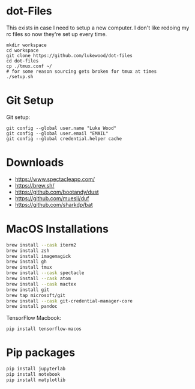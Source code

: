 # dot-Files
This exists in case I need to setup a new computer.
I don't like redoing my rc files so now they're set up every time.

```
mkdir workspace
cd workspace
git clone https://github.com/lukewood/dot-files
cd dot-files
cp ./tmux.conf ~/
# for some reason sourcing gets broken for tmux at times
./setup.sh
```

# Git Setup

Git setup:
```
git config --global user.name "Luke Wood"
git config --global user.email "EMAIL"
git config --global credential.helper cache
```

# Downloads

- https://www.spectacleapp.com/
- https://brew.sh/
- https://github.com/bootandy/dust
- https://github.com/muesli/duf
- https://github.com/sharkdp/bat

# MacOS Installations

```bash
brew install --cask iterm2
brew install zsh
brew install imagemagick
brew install gh
brew install tmux
brew install --cask spectacle
brew install --cask atom
brew install --cask mactex
brew install git
brew tap microsoft/git
brew install --cask git-credential-manager-core
brew install pandoc
```

TensorFlow Macbook:
```
pip install tensorflow-macos
```

# Pip packages

```bash
pip install jupyterlab
pip install notebook
pip install matplotlib
```
